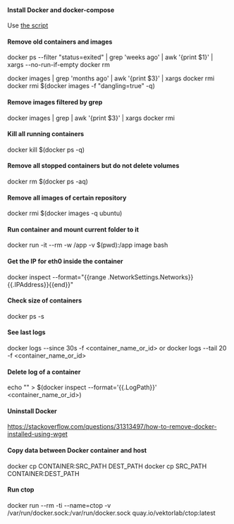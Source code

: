 
#### Install Docker and docker-compose
Use [the script](https://github.com/vitaliykobrin/useful-scripts/blob/master/scripts/install-docker.sh)


#### Remove old containers and images
docker ps --filter "status=exited" | grep 'weeks ago' | awk '{print $1}' | xargs --no-run-if-empty docker rm  

docker images | grep 'months ago' | awk '{print $3}' | xargs docker rmi
docker rmi $(docker images -f "dangling=true" -q)  

#### Remove images filtered by grep
docker images | grep <word> | awk '{print $3}' | xargs docker rmi

#### Kill all running containers
docker kill $(docker ps -q)

#### Remove all stopped containers but do not delete volumes
docker rm $(docker ps -aq)

#### Remove all images of certain repository
docker rmi $(docker images -q ubuntu)

#### Run container and mount current folder to it
docker run -it --rm -w /app -v $(pwd):/app image bash

#### Get the IP for eth0 inside the container
docker inspect --format="{{range .NetworkSettings.Networks}}{{.IPAddress}}{{end}}"

#### Check size of containers
docker ps -s

#### See last logs
docker logs --since 30s -f <container_name_or_id>
or
docker logs --tail 20 -f <container_name_or_id>

#### Delete log of a container
echo "" > $(docker inspect --format='{{.LogPath}}' <container_name_or_id>)

#### Uninstall Docker
https://stackoverflow.com/questions/31313497/how-to-remove-docker-installed-using-wget  

#### Copy data between Docker container and host
docker cp CONTAINER:SRC_PATH DEST_PATH
docker cp SRC_PATH CONTAINER:DEST_PATH

#### Run ctop
docker run --rm -ti --name=ctop -v /var/run/docker.sock:/var/run/docker.sock quay.io/vektorlab/ctop:latest
